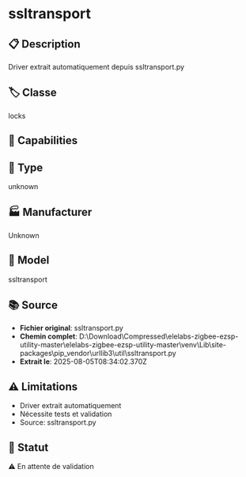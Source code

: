 # ssltransport

## 📋 Description
Driver extrait automatiquement depuis ssltransport.py

## 🏷️ Classe
locks

## 🔧 Capabilities


## 📡 Type
unknown

## 🏭 Manufacturer
Unknown

## 📱 Model
ssltransport

## 📚 Source
- **Fichier original**: ssltransport.py
- **Chemin complet**: D:\Download\Compressed\elelabs-zigbee-ezsp-utility-master\elelabs-zigbee-ezsp-utility-master\venv\Lib\site-packages\pip\_vendor\urllib3\util\ssltransport.py
- **Extrait le**: 2025-08-05T08:34:02.370Z

## ⚠️ Limitations
- Driver extrait automatiquement
- Nécessite tests et validation
- Source: ssltransport.py

## 🚀 Statut
⚠️ En attente de validation
